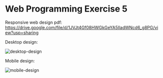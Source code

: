 # Web Programming Exercise 5
Responsive web design pdf: 
https://drive.google.com/file/d/1JVJt4Gf08HWGkGeYA5IladWNcd6_g8PG/view?usp=sharing

Desktop design: 

![desktop-design](https://github.com/user-attachments/assets/a97166e4-1db8-4aee-a6c3-eeea71a127da)

Mobile design:  

![mobile-design](https://github.com/user-attachments/assets/4185daba-4680-49ec-a451-bd9331ab4801)
